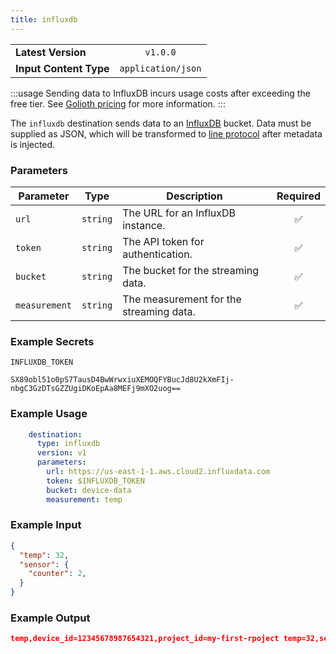 ```yaml
---
title: influxdb
---
```


|   |   |
|---|:---:|
|__Latest Version__| `v1.0.0` |
|__Input Content Type__| `application/json` |

:::usage
Sending data to InfluxDB incurs usage costs after exceeding the free tier. See
[Golioth pricing](https://golioth.io/pricing) for more information.
:::

The `influxdb` destination sends data to an
[InfluxDB](https://www.influxdata.com/) bucket. Data must be supplied as JSON,
which will be transformed to [line
protocol](https://docs.influxdata.com/influxdb/cloud/reference/syntax/line-protocol/)
after metadata is injected.

### Parameters

|Parameter|Type|Description|Required|
|---|---|---|:---:|
|`url`|`string`| The URL for an InfluxDB instance. |✅|
|`token`|`string`| The API token for authentication. |✅|
|`bucket`|`string`| The bucket for the streaming data. |✅|
|`measurement`|`string`| The measurement for the streaming data. |✅|

### Example Secrets

`INFLUXDB_TOKEN`
```
SX89obl51o0pS7TausD4BwWrwxiuXEMOQFYBucJd8U2kXmFIj-nbgC3GzDTsGZZUgiDKoEpAa8MEFj9mXO2uog==
```

### Example Usage

```yaml
    destination:
      type: influxdb
      version: v1
      parameters:
        url: https://us-east-1-1.aws.cloud2.influxdata.com
        token: $INFLUXDB_TOKEN
        bucket: device-data
        measurement: temp
```

### Example Input

```json
{
  "temp": 32,
  "sensor": {
    "counter": 2,
  }
}
```

### Example Output

```json
temp,device_id=12345678987654321,project_id=my-first-rpoject temp=32,sensor.counter=2 1556813561098000000
```

